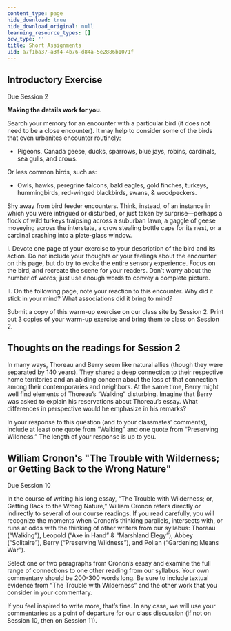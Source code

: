```yaml
---
content_type: page
hide_download: true
hide_download_original: null
learning_resource_types: []
ocw_type: ''
title: Short Assignments
uid: a7f1ba37-a3f4-4b76-d84a-5e2886b1071f
---
```


Introductory Exercise
---------------------

Due Session 2

**Making the details work for you.**

Search your memory for an encounter with a particular bird (it does not need to be a close encounter). It may help to consider some of the birds that even urbanites encounter routinely:

*   Pigeons, Canada geese, ducks, sparrows, blue jays, robins, cardinals, sea gulls, and crows.

Or less common birds, such as:

*   Owls, hawks, peregrine falcons, bald eagles, gold finches, turkeys, hummingbirds, red-winged blackbirds, swans, & woodpeckers.

Shy away from bird feeder encounters. Think, instead, of an instance in which you were intrigued or disturbed, or just taken by surprise—perhaps a flock of wild turkeys traipsing across a suburban lawn, a gaggle of geese moseying across the interstate, a crow stealing bottle caps for its nest, or a cardinal crashing into a plate-glass window.

I. Devote one page of your exercise to your description of the bird and its action. Do not include your thoughts or your feelings about the encounter on this page, but do try to evoke the entire sensory experience. Focus on the bird, and recreate the scene for your readers. Don’t worry about the number of words; just use enough words to convey a complete picture.

II. On the following page, note your reaction to this encounter. Why did it stick in your mind? What associations did it bring to mind?

Submit a copy of this warm-up exercise on our class site by Session 2. Print out 3 copies of your warm-up exercise and bring them to class on Session 2.

Thoughts on the readings for Session 2
--------------------------------------

In many ways, Thoreau and Berry seem like natural allies (though they were separated by 140 years). They shared a deep connection to their respective home territories and an abiding concern about the loss of that connection among their contemporaries and neighbors. At the same time, Berry might well find elements of Thoreau’s “Walking” disturbing. Imagine that Berry was asked to explain his reservations about Thoreau’s essay. What differences in perspective would he emphasize in his remarks?

In your response to this question (and to your classmates’ comments), include at least one quote from “Walking” and one quote from “Preserving Wildness.” The length of your response is up to you.

William Cronon's "The Trouble with Wilderness; or Getting Back to the Wrong Nature"
-----------------------------------------------------------------------------------

Due Session 10

In the course of writing his long essay, “The Trouble with Wilderness; or, Getting Back to the Wrong Nature,” William Cronon refers directly or indirectly to several of our course readings. If you read carefully, you will recognize the moments when Cronon’s thinking parallels, intersects with, or runs at odds with the thinking of other writers from our syllabus: Thoreau (“Walking”), Leopold (“Axe in Hand” & “Marshland Elegy”), Abbey (“Solitaire”), Berry (“Preserving Wildness”), and Pollan (“Gardening Means War”).

Select one or two paragraphs from Cronon’s essay and examine the full range of connections to one other reading from our syllabus. Your own commentary should be 200-300 words long. Be sure to include textual evidence from “The Trouble with Wilderness” and the other work that you consider in your commentary.

If you feel inspired to write more, that’s fine. In any case, we will use your commentaries as a point of departure for our class discussion (if not on Session 10, then on Session 11).